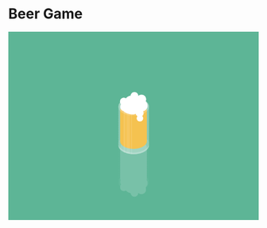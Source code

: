 # Beer Game
![image](https://github.com/Adrinachong1997/Software-Engineering-/blob/master/newBG/beer.gif)
